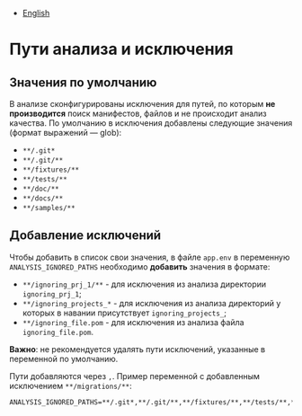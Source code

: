 - [English](../../on-premise/analysis-ignore-paths.en/)

# Пути анализа и исключения

## Значения по умолчанию

В анализе сконфигурированы исключения для путей, по которым **не производится** поиск манифестов, файлов и не происходит анализ качества. По умолчанию в исключения добавлены следующие значения (формат выражений — glob):

- `**/.git*`
- `**/.git/**`
- `**/fixtures/**`
- `**/tests/**`
- `**/doc/**`
- `**/docs/**`
- `**/samples/**`

## Добавление исключений

Чтобы добавить в список свои значения, в файле `app.env` в переменную `ANALYSIS_IGNORED_PATHS` необходимо **добавить** значения в формате:

- `**/ignoring_prj_1/**` - для исключения из анализа директории `ignoring_prj_1`;
- `**/ignoring_projects_*` - для исключения из анализа директорий у которых в навании присутствует `ignoring_projects_`;
- `**/ignoring_file.pom` - для исключения из анализа файла `ignoring_file.pom`.

**Важно**: не рекомендуется удалять пути исключений, указанные в переменной по умолчанию.

Пути добавляются через `,`. Пример переменной с добавленным исключением `**/migrations/**`:

```
ANALYSIS_IGNORED_PATHS=**/.git*,**/.git/**,**/fixtures/**,**/tests/**,**/doc/**,**/docs/**,**/samples/**,**/migrations/**
```
